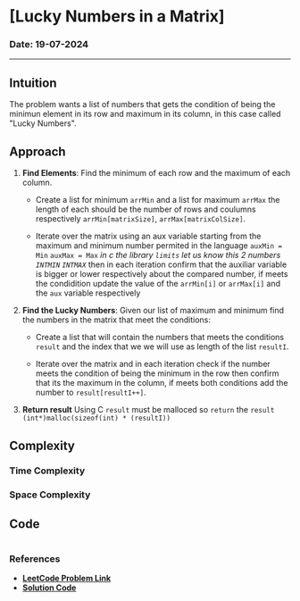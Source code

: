 # [Lucky Numbers in a Matrix]
### Date: 19-07-2024

---

## Intuition
The problem wants a list of numbers that gets the condition of being the minimun element in its row and maximum in its column, in this case called "Lucky Numbers".

## Approach
1. **Find Elements**: Find the minimum of each row and the maximum of each column.
    - Create a list for minimum `arrMin` and a list for maximum `arrMax` the length of each should be the number of rows and coulumns respectively `arrMin[matrixSize]`, `arrMax[matrixColSize]`.

    - Iterate over the matrix using an aux variable starting from the maximum and minimum number permited in the language `auxMin = Min` `auxMax = Max` *in c the library `limits` let us know this 2 numbers `INTMIN` `INTMAX`* then in each iteration confirm that the auxiliar variable is bigger or lower respectively about the compared number, if meets the condidition update the value of the `arrMin[i]` or `arrMax[i]` and the `aux` variable respectively

2. **Find the Lucky Numbers**: Given our list of maximum and minimum find the numbers in the matrix that meet the conditions:
    - Create a list that will contain the numbers that meets the conditions `result` and the index that we we will use as length of the list `resultI`.

    - Iterate over the matrix and in each iteration check if the number meets the condition of being the minimum in the row then confirm that its the maximum in the column, if meets both conditions add the number to `result[resultI++]`.

3. **Return result** Using C `result` must be malloced so `return` the `result (int*)malloc(sizeof(int) * (resultI))`

## Complexity

### Time Complexity

### Space Complexity

## Code
```
```

### References
- **[LeetCode Problem Link](https://leetcode.com/problems/lucky-numbers-in-a-matrix/?envType=daily-question&envId=2024-07-19)**
- **[Solution Code]()**